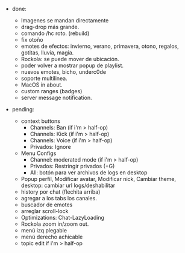 * done:
    - Imagenes se mandan directamente
    - drag-drop más grande.
    - comando /hc roto. (rebuild)
    - fix otoño
    - emotes de efectos: invierno, verano, primavera, otono, regalos, gotitas, lluvia, magia.
    - Rockola: se puede mover de ubicación.
    - poder volver a mostrar popup de playlist.
    - nuevos emotes, bicho, underc0de
    - soporte multilinea.
    - MacOS in about.
    - custom ranges (badges)
    - server message notification.

* pending:
    - context buttons
      * Channels: Ban (if i'm > half-op)
      * Channels: Kick (if i'm > half-op)
      * Channels: Voice (if i'm > half-op)
      * Privados: Ignore
    - Menu Configs
      * Channel: moderated mode (if i'm > half-op)
      * Privados: Restringir privados (+G)
      * All: botón para ver archivos de logs en desktop
    - Popup perfil, Modificar avatar, Modificar nick, Cambiar theme, desktop: cambiar url logs/deshabilitar
    - history por chat (flechita arriba)
    - agregar a los tabs los canales.
    - buscador de emotes
    - arreglar scroll-lock
    - Optimizations: Chat-LazyLoading
    - Rockola zoom in/zoom out.
    - menú izq plegable
    - menú derecho achicable
    - topic edit if i'm > half-op
